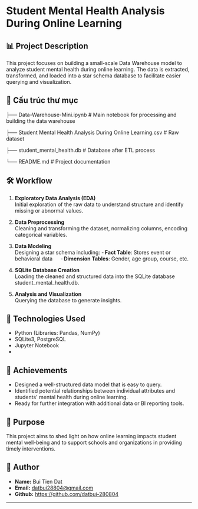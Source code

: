 # Student Mental Health Analysis During Online Learning

## 📊 Project Description

This project focuses on building a small-scale Data Warehouse model to analyze student mental health during online learning. The data is extracted, transformed, and loaded into a star schema database to facilitate easier querying and visualization.

## 📁 Cấu trúc thư mục

├── Data-Warehouse-Mini.ipynb # Main notebook for processing and building the data warehouse  

├── Student Mental Health Analysis During Online Learning.csv # Raw dataset  

├── student_mental_health.db # Database after ETL process 

└── README.md # Project documentation


## 🛠️ Workflow

1. **Exploratory Data Analysis (EDA)**  
   Initial exploration of the raw data to understand structure and identify missing or abnormal values.
   
3. **Data Preprocessing**  
   Cleaning and transforming the dataset, normalizing columns, encoding categorical variables.

4. **Data Modeling**  
   Designing a star schema including:
   - **Fact Table**: Stores event or behavioral data
   - **Dimension Tables**: Gender, age group, course, etc.

5. **SQLite Database Creation**  
   Loading the cleaned and structured data into the SQLite database student_mental_health.db.

6. **Analysis and Visualization**  
   Querying the database to generate insights.
   
## 🧰 Technologies Used

- Python (Libraries: Pandas, NumPy)
- SQLite3, PostgreSQL
- Jupyter Notebook
- 
## 📌 Achievements

- Designed a well-structured data model that is easy to query.
- Identified potential relationships between individual attributes and students' mental health during online learning.
- Ready for further integration with additional data or BI reporting tools.

## 🧠 Purpose

This project aims to shed light on how online learning impacts student mental well-being and to support schools and organizations in providing timely interventions.

## 📎 Author

- **Name:** Bui Tien Dat
- **Email:** datbui28804@gmail.com
- **Github:** https://github.com/datbui-280804

---

